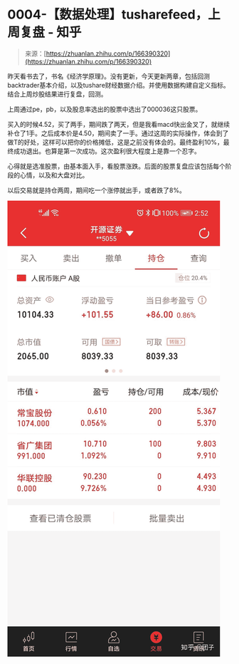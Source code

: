 <!--yml
category: 交易
date: 2023-09-17 20:02:15
-->

# 0004-【数据处理】tusharefeed，上周复盘 - 知乎

> 来源：[https://zhuanlan.zhihu.com/p/166390320](https://zhuanlan.zhihu.com/p/166390320)

昨天看书去了，书名《经济学原理》。没有更新，今天更新两章，包括回测backtrader基本介绍，以及tushare财经数据介绍。并使用数据构建自定义指标。结合上周炒股结果进行复盘，回测。

上周通过pe，pb，以及股息率选出的股票中选出了000036这只股票。

买入的时候4.52，买了两手，期间跌了两天，但是我看macd快出金叉了，就继续补仓了1手。之后成本价是4.50，期间卖了一手。通过这周的实际操作，体会到了做T的好处，这样可以把你的价格摊低，这是之前没有体会的。最终盈利10%，最终成功退出。也算是第一次成功。这次盈利很大程度上是靠一个忍字。

心得就是选准股票，由基本面入手，看股票涨跌。后面的股票复盘应该包括每个阶段的心情，以及和大盘对比。

以后交易就是持仓两周，期间吃一个涨停就出手，或者跌了8%。

![](img/fe8a466c1cc6ea595e0c303bc336e18d.png)